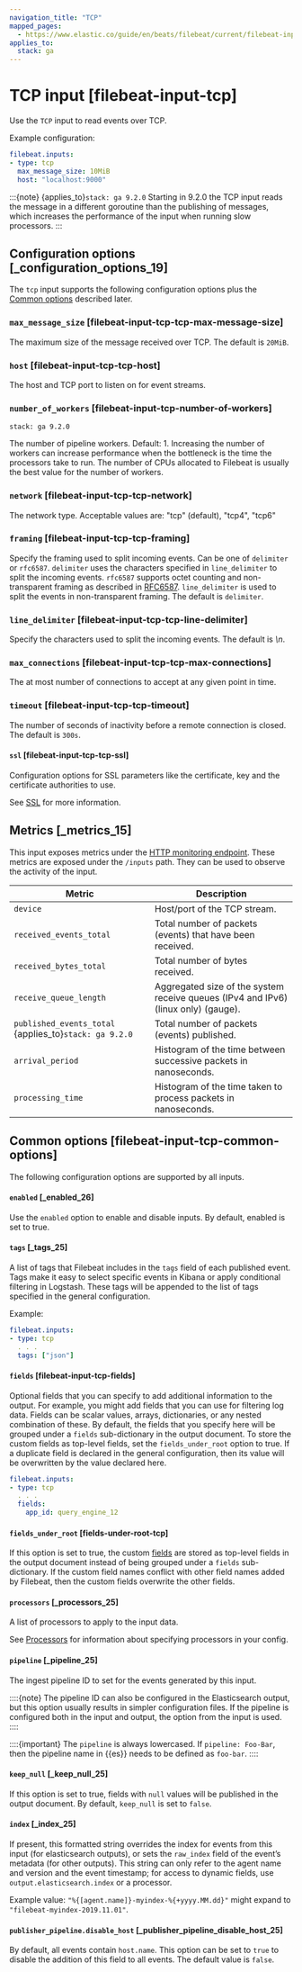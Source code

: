 ```yaml
---
navigation_title: "TCP"
mapped_pages:
  - https://www.elastic.co/guide/en/beats/filebeat/current/filebeat-input-tcp.html
applies_to:
  stack: ga
---
```


# TCP input [filebeat-input-tcp]


Use the `TCP` input to read events over TCP.

Example configuration:

```yaml
filebeat.inputs:
- type: tcp
  max_message_size: 10MiB
  host: "localhost:9000"
```

:::{note}
{applies_to}`stack: ga 9.2.0` Starting in 9.2.0 the TCP input reads
the message in a different goroutine than the publishing of messages,
which increases the performance of the input when running slow
processors.
:::

## Configuration options [_configuration_options_19]

The `tcp` input supports the following configuration options plus the [Common options](#filebeat-input-tcp-common-options) described later.


### `max_message_size` [filebeat-input-tcp-tcp-max-message-size]

The maximum size of the message received over TCP. The default is `20MiB`.


### `host` [filebeat-input-tcp-tcp-host]

The host and TCP port to listen on for event streams.

### `number_of_workers` [filebeat-input-tcp-number-of-workers]
```{applies_to}
stack: ga 9.2.0
```

The number of pipeline workers. Default: 1. Increasing the number of
workers can increase performance when the bottleneck is the time the
processors take to run. The number of CPUs allocated to Filebeat is
usually the best value for the number of workers.


### `network` [filebeat-input-tcp-tcp-network]

The network type. Acceptable values are: "tcp" (default), "tcp4", "tcp6"


### `framing` [filebeat-input-tcp-tcp-framing]

Specify the framing used to split incoming events.  Can be one of `delimiter` or `rfc6587`.  `delimiter` uses the characters specified in `line_delimiter` to split the incoming events.  `rfc6587` supports octet counting and non-transparent framing as described in [RFC6587](https://tools.ietf.org/html/rfc6587).  `line_delimiter` is used to split the events in non-transparent framing.  The default is `delimiter`.


### `line_delimiter` [filebeat-input-tcp-tcp-line-delimiter]

Specify the characters used to split the incoming events. The default is *\n*.


### `max_connections` [filebeat-input-tcp-tcp-max-connections]

The at most number of connections to accept at any given point in time.


### `timeout` [filebeat-input-tcp-tcp-timeout]

The number of seconds of inactivity before a remote connection is closed. The default is `300s`.


#### `ssl` [filebeat-input-tcp-tcp-ssl]

Configuration options for SSL parameters like the certificate, key and the certificate authorities to use.

See [SSL](/reference/filebeat/configuration-ssl.md) for more information.


## Metrics [_metrics_15]

This input exposes metrics under the [HTTP monitoring endpoint](/reference/filebeat/http-endpoint.md). These metrics are exposed under the `/inputs` path. They can be used to observe the activity of the input.

| Metric | Description |
| --- | --- |
| `device` | Host/port of the TCP stream. |
| `received_events_total` | Total number of packets (events) that have been received. |
| `received_bytes_total` | Total number of bytes received. |
| `receive_queue_length` | Aggregated size of the system receive queues (IPv4 and IPv6) (linux only) (gauge). |
| `published_events_total`  {applies_to}`stack: ga 9.2.0`| Total number of packets (events) published. | 
| `arrival_period` | Histogram of the time between successive packets in nanoseconds. |
| `processing_time` | Histogram of the time taken to process packets in nanoseconds. |


## Common options [filebeat-input-tcp-common-options]

The following configuration options are supported by all inputs.


#### `enabled` [_enabled_26]

Use the `enabled` option to enable and disable inputs. By default, enabled is set to true.


#### `tags` [_tags_25]

A list of tags that Filebeat includes in the `tags` field of each published event. Tags make it easy to select specific events in Kibana or apply conditional filtering in Logstash. These tags will be appended to the list of tags specified in the general configuration.

Example:

```yaml
filebeat.inputs:
- type: tcp
  . . .
  tags: ["json"]
```


#### `fields` [filebeat-input-tcp-fields]

Optional fields that you can specify to add additional information to the output. For example, you might add fields that you can use for filtering log data. Fields can be scalar values, arrays, dictionaries, or any nested combination of these. By default, the fields that you specify here will be grouped under a `fields` sub-dictionary in the output document. To store the custom fields as top-level fields, set the `fields_under_root` option to true. If a duplicate field is declared in the general configuration, then its value will be overwritten by the value declared here.

```yaml
filebeat.inputs:
- type: tcp
  . . .
  fields:
    app_id: query_engine_12
```


#### `fields_under_root` [fields-under-root-tcp]

If this option is set to true, the custom [fields](#filebeat-input-tcp-fields) are stored as top-level fields in the output document instead of being grouped under a `fields` sub-dictionary. If the custom field names conflict with other field names added by Filebeat, then the custom fields overwrite the other fields.


#### `processors` [_processors_25]

A list of processors to apply to the input data.

See [Processors](/reference/filebeat/filtering-enhancing-data.md) for information about specifying processors in your config.


#### `pipeline` [_pipeline_25]

The ingest pipeline ID to set for the events generated by this input.

::::{note}
The pipeline ID can also be configured in the Elasticsearch output, but this option usually results in simpler configuration files. If the pipeline is configured both in the input and output, the option from the input is used.
::::


::::{important}
The `pipeline` is always lowercased. If `pipeline: Foo-Bar`, then the pipeline name in {{es}} needs to be defined as `foo-bar`.
::::



#### `keep_null` [_keep_null_25]

If this option is set to true, fields with `null` values will be published in the output document. By default, `keep_null` is set to `false`.


#### `index` [_index_25]

If present, this formatted string overrides the index for events from this input (for elasticsearch outputs), or sets the `raw_index` field of the event’s metadata (for other outputs). This string can only refer to the agent name and version and the event timestamp; for access to dynamic fields, use `output.elasticsearch.index` or a processor.

Example value: `"%{[agent.name]}-myindex-%{+yyyy.MM.dd}"` might expand to `"filebeat-myindex-2019.11.01"`.


#### `publisher_pipeline.disable_host` [_publisher_pipeline_disable_host_25]

By default, all events contain `host.name`. This option can be set to `true` to disable the addition of this field to all events. The default value is `false`.


